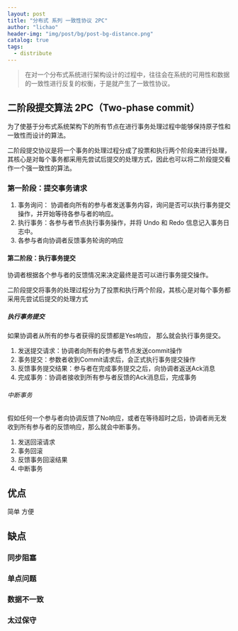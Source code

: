 ```yaml
---
layout: post
title: "分布式 系列 一致性协议 2PC"
author: "lichao"
header-img: "img/post/bg/post-bg-distance.png"
catalog: true
tags:
  - distribute
---
```


> 在对一个分布式系统进行架构设计的过程中，往往会在系统的可用性和数据的一致性进行反复的权衡，于是就产生了一致性协议。

## 二阶段提交算法 2PC（Two-phase commit）

为了使基于分布式系统架构下的所有节点在进行事务处理过程中能够保持原子性和一致性而设计的算法。

二阶段提交协议是将一个事务的处理过程分成了投票和执行两个阶段来进行处理，其核心是对每个事务都采用先尝试后提交的处理方式，因此也可以将二阶段提交看作一个强一致性的算法。

### 第一阶段：提交事务请求

1. 事务询问： 协调者向所有的参与者发送事务内容，询问是否可以执行事务提交操作，并开始等待各参与者的响应。
2. 执行事务：各参与者节点执行事务操作，并将 Undo 和 Redo 信息记入事务日志中。
3. 各参与者向协调者反馈事务轮询的响应

#### 第二阶段：执行事务提交

协调者根据各个参与者的反馈情况来决定最终是否可以进行事务提交操作。

二阶段提交将事务的处理过程分为了投票和执行两个阶段，其核心是对每个事务都采用先尝试后提交的处理方式

##### 执行事务提交

如果协调者从所有的参与者获得的反馈都是Yes响应， 那么就会执行事务提交。

1. 发送提交请求：协调者向所有的参与者节点发送commit操作
2. 事务提交：参数者收到Commit请求后，会正式执行事务提交操作
3. 反馈事务提交结果：参与者在完成事务提交之后，向协调者返送Ack消息
4. 完成事务：协调者接收到所有参与者反馈的Ack消息后，完成事务

###### 中断事务

假如任何一个参与者向协调反馈了No响应，或者在等待超时之后，协调者尚无发收到所有参与者的反馈响应，那么就会中断事务。

1. 发送回滚请求
2. 事务回滚
3. 反馈事务回滚结果
4. 中断事务

## 优点

简单 方便

## 缺点

### 同步阻塞

### 单点问题

### 数据不一致

### 太过保守

